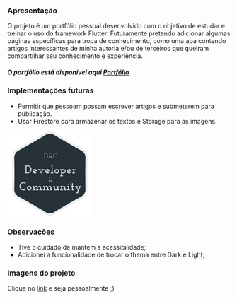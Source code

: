 ### Apresentação

O projeto é um portfólio pessoal desenvolvido com o objetivo de estudar e treinar o uso do framework Flutter.  Futuramente pretendo adicionar algumas páginas específicas para troca de conhecimento, como uma aba contendo artigos interessantes de minha autoria e/ou de terceiros que queiram compartilhar seu conhecimento e experiência.

##### O portfólio está disponível aqui [Portfólio](https://portfolio-d2ae1.firebaseapp.com/#/)

### Implementações futuras
- Permitir que pessoam possam escrever artigos e submeterem para publicação.
- Usar Firestore para armazenar os textos e Storage para as imagens.


![](https://raw.githubusercontent.com/Clediano/portfolio/main/web/icons/icon_192.png)

### Observações
- Tive o cuidado de mantem a acessibilidade;
- Adicionei a funcionalidade de trocar o thema entre Dark e Light;

### Imagens do projeto
Clique no [link](https://portfolio-d2ae1.firebaseapp.com/#/) e seja pessoalmente ;)
